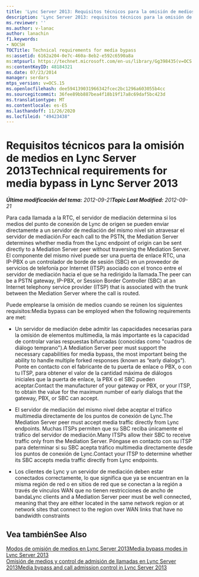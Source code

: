 ```yaml
---
title: 'Lync Server 2013: Requisitos técnicos para la omisión de medios'
description: 'Lync Server 2013: requisitos técnicos para la omisión de medios.'
ms.reviewer: ''
ms.author: v-lanac
author: lanachin
f1.keywords:
- NOCSH
TOCTitle: Technical requirements for media bypass
ms:assetid: 6162a204-0e7c-460a-8eb2-e592c6590a8a
ms:mtpsurl: https://technet.microsoft.com/en-us/library/Gg398435(v=OCS.15)
ms:contentKeyID: 48184321
ms.date: 07/23/2014
manager: serdars
mtps_version: v=OCS.15
ms.openlocfilehash: dee594139031966342fcec2bc1296a603055b4cc
ms.sourcegitcommit: 36fee89bb887bea4f18b19f17a8c69daf5bc423d
ms.translationtype: MT
ms.contentlocale: es-ES
ms.lasthandoff: 11/26/2020
ms.locfileid: "49423438"
---
```

# <a name="technical-requirements-for-media-bypass-in-lync-server-2013"></a><span data-ttu-id="b18f6-103">Requisitos técnicos para la omisión de medios en Lync Server 2013</span><span class="sxs-lookup"><span data-stu-id="b18f6-103">Technical requirements for media bypass in Lync Server 2013</span></span>

<div data-xmlns="http://www.w3.org/1999/xhtml">

<div class="topic" data-xmlns="http://www.w3.org/1999/xhtml" data-msxsl="urn:schemas-microsoft-com:xslt" data-cs="https://msdn.microsoft.com/">

<div data-asp="https://msdn2.microsoft.com/asp">



</div>

<div id="mainSection">

<div id="mainBody"><span data-ttu-id="b18f6-104">

<span> </span></span><span class="sxs-lookup"><span data-stu-id="b18f6-104">

<span> </span></span></span>

<span data-ttu-id="b18f6-105">_**Última modificación del tema:** 2012-09-21_</span><span class="sxs-lookup"><span data-stu-id="b18f6-105">_**Topic Last Modified:** 2012-09-21_</span></span>

<span data-ttu-id="b18f6-106">Para cada llamada a la RTC, el servidor de mediación determina si los medios del punto de conexión de Lync de origen se pueden enviar directamente a un servidor de mediación del mismo nivel sin atravesar el servidor de mediación.</span><span class="sxs-lookup"><span data-stu-id="b18f6-106">For each call to the PSTN, the Mediation Server determines whether media from the Lync endpoint of origin can be sent directly to a Mediation Server peer without traversing the Mediation Server.</span></span> <span data-ttu-id="b18f6-107">El componente del mismo nivel puede ser una puerta de enlace RTC, una IP-PBX o un controlador de borde de sesión (SBC) en un proveedor de servicios de telefonía por Internet (ITSP) asociado con el tronco entre el servidor de mediación hacia el que se ha redirigido la llamada.</span><span class="sxs-lookup"><span data-stu-id="b18f6-107">The peer can be a PSTN gateway, IP-PBX, or Session Border Controller (SBC) at an Internet telephony service provider (ITSP) that is associated with the trunk between the Mediation Server where the call is routed.</span></span>

<span data-ttu-id="b18f6-108">Puede emplearse la omisión de medios cuando se reúnen los siguientes requisitos:</span><span class="sxs-lookup"><span data-stu-id="b18f6-108">Media bypass can be employed when the following requirements are met:</span></span>

  - <span data-ttu-id="b18f6-109">Un servidor de mediación debe admitir las capacidades necesarias para la omisión de elementos multimedia, la más importante es la capacidad de controlar varias respuestas bifurcadas (conocidas como "cuadros de diálogo temprano").</span><span class="sxs-lookup"><span data-stu-id="b18f6-109">A Mediation Server peer must support the necessary capabilities for media bypass, the most important being the ability to handle multiple forked responses (known as “early dialogs”).</span></span> <span data-ttu-id="b18f6-110">Ponte en contacto con el fabricante de tu puerta de enlace o PBX, o con tu ITSP, para obtener el valor de la cantidad máxima de diálogos iniciales que la puerta de enlace, la PBX o el SBC pueden aceptar.</span><span class="sxs-lookup"><span data-stu-id="b18f6-110">Contact the manufacturer of your gateway or PBX, or your ITSP, to obtain the value for the maximum number of early dialogs that the gateway, PBX, or SBC can accept.</span></span>

  - <span data-ttu-id="b18f6-111">El servidor de mediación del mismo nivel debe aceptar el tráfico multimedia directamente de los puntos de conexión de Lync.</span><span class="sxs-lookup"><span data-stu-id="b18f6-111">The Mediation Server peer must accept media traffic directly from Lync endpoints.</span></span> <span data-ttu-id="b18f6-112">Muchas ITSPs permiten que su SBC reciba únicamente el tráfico del servidor de mediación.</span><span class="sxs-lookup"><span data-stu-id="b18f6-112">Many ITSPs allow their SBC to receive traffic only from the Mediation Server.</span></span> <span data-ttu-id="b18f6-113">Póngase en contacto con su ITSP para determinar si su SBC acepta tráfico multimedia directamente desde los puntos de conexión de Lync.</span><span class="sxs-lookup"><span data-stu-id="b18f6-113">Contact your ITSP to determine whether its SBC accepts media traffic directly from Lync endpoints.</span></span>

  - <span data-ttu-id="b18f6-114">Los clientes de Lync y un servidor de mediación deben estar conectados correctamente, lo que significa que ya se encuentran en la misma región de red o en sitios de red que se conectan a la región a través de vínculos WAN que no tienen restricciones de ancho de banda</span><span class="sxs-lookup"><span data-stu-id="b18f6-114">Lync clients and a Mediation Server peer must be well connected, meaning that they are either located in the same network region or at network sites that connect to the region over WAN links that have no bandwidth constraints</span></span>

<div>

## <a name="see-also"></a><span data-ttu-id="b18f6-115">Vea también</span><span class="sxs-lookup"><span data-stu-id="b18f6-115">See Also</span></span>


[<span data-ttu-id="b18f6-116">Modos de omisión de medios en Lync Server 2013</span><span class="sxs-lookup"><span data-stu-id="b18f6-116">Media bypass modes in Lync Server 2013</span></span>](lync-server-2013-media-bypass-modes.md)  
[<span data-ttu-id="b18f6-117">Omisión de medios y control de admisión de llamadas en Lync Server 2013</span><span class="sxs-lookup"><span data-stu-id="b18f6-117">Media bypass and call admission control in Lync Server 2013</span></span>](lync-server-2013-media-bypass-and-call-admission-control.md)  
  

<span data-ttu-id="b18f6-118"></div>

</div>

<span> </span>

</div>

</div>

</span><span class="sxs-lookup"><span data-stu-id="b18f6-118"></div>

</div>

<span> </span>

</div>

</div>

</span></span></div>

